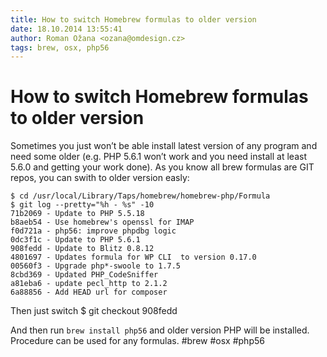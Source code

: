 ```yaml
---
title: How to switch Homebrew formulas to older version
date: 18.10.2014 13:55:41
author: Roman Ožana <ozana@omdesign.cz>
tags: brew, osx, php56
---
```



# How to switch Homebrew formulas to older version

Sometimes you just won’t be able install latest version of any program and need some older (e.g. PHP 5.6.1 won’t work and you need install at least 5.6.0 and getting your work done). As you know all brew formulas are GIT repos, you can swith to older version easly:


    $ cd /usr/local/Library/Taps/homebrew/homebrew-php/Formula
    $ git log --pretty="%h - %s" -10
    71b2069 - Update to PHP 5.5.18
    b8aeb54 - Use homebrew's openssl for IMAP
    f0d721a - php56: improve phpdbg logic
    0dc3f1c - Update to PHP 5.6.1
    908fedd - Update to Blitz 0.8.12
    4801697 - Updates formula for WP CLI  to version 0.17.0
    00560f3 - Upgrade php*-swoole to 1.7.5
    8cbd369 - Updated PHP_CodeSniffer
    a81eba6 - update pecl_http to 2.1.2
    6a88856 - Add HEAD url for composer


 Then just switch 
    $ git checkout 908fedd


 And then run `brew install php56` and older version PHP will be installed. Procedure can be used for any formulas. #brew #osx #php56